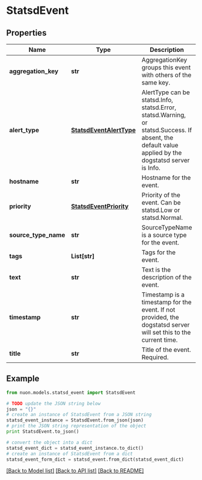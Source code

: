 # StatsdEvent


## Properties

Name | Type | Description | Notes
------------ | ------------- | ------------- | -------------
**aggregation_key** | **str** | AggregationKey groups this event with others of the same key. | [optional] 
**alert_type** | [**StatsdEventAlertType**](StatsdEventAlertType.md) | AlertType can be statsd.Info, statsd.Error, statsd.Warning, or statsd.Success. If absent, the default value applied by the dogstatsd server is Info. | [optional] 
**hostname** | **str** | Hostname for the event. | [optional] 
**priority** | [**StatsdEventPriority**](StatsdEventPriority.md) | Priority of the event.  Can be statsd.Low or statsd.Normal. | [optional] 
**source_type_name** | **str** | SourceTypeName is a source type for the event. | [optional] 
**tags** | **List[str]** | Tags for the event. | [optional] 
**text** | **str** | Text is the description of the event. | [optional] 
**timestamp** | **str** | Timestamp is a timestamp for the event.  If not provided, the dogstatsd server will set this to the current time. | [optional] 
**title** | **str** | Title of the event.  Required. | [optional] 

## Example

```python
from nuon.models.statsd_event import StatsdEvent

# TODO update the JSON string below
json = "{}"
# create an instance of StatsdEvent from a JSON string
statsd_event_instance = StatsdEvent.from_json(json)
# print the JSON string representation of the object
print StatsdEvent.to_json()

# convert the object into a dict
statsd_event_dict = statsd_event_instance.to_dict()
# create an instance of StatsdEvent from a dict
statsd_event_form_dict = statsd_event.from_dict(statsd_event_dict)
```
[[Back to Model list]](../README.md#documentation-for-models) [[Back to API list]](../README.md#documentation-for-api-endpoints) [[Back to README]](../README.md)



